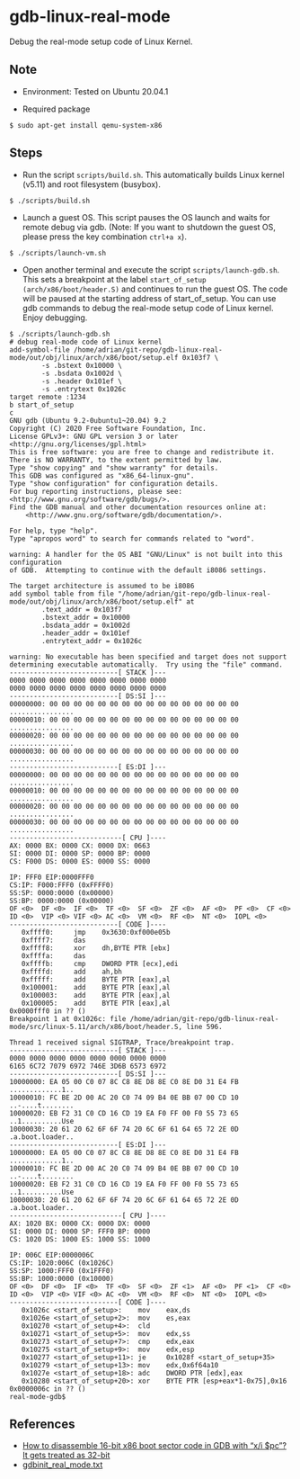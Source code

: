 # gdb-linux-real-mode
Debug the real-mode setup code of Linux Kernel.

## Note
* Environment: Tested on Ubuntu 20.04.1

* Required package
```shell
$ sudo apt-get install qemu-system-x86
```

## Steps
* Run the script `scripts/build.sh`. This automatically builds Linux kernel (v5.11) and root filesystem (busybox).
```shell
$ ./scripts/build.sh
```

* Launch a guest OS. This script pauses the OS launch and waits for remote debug via gdb. (Note: If you want to shutdown the guest OS, please press the key combination `ctrl+a x`).
```shell
$ ./scripts/launch-vm.sh
```

* Open another terminal and execute the script `scripts/launch-gdb.sh`. This sets a breakpoint at the label `start_of_setup (arch/x86/boot/header.S)` and continues to run the guest OS. The code will be paused at the starting address of start_of_setup. You can use gdb commands to debug the real-mode setup code of Linux kernel. Enjoy debugging.
```
$ ./scripts/launch-gdb.sh
# debug real-mode code of Linux kernel
add-symbol-file /home/adrian/git-repo/gdb-linux-real-mode/out/obj/linux/arch/x86/boot/setup.elf 0x103f7 \
        -s .bstext 0x10000 \
        -s .bsdata 0x1002d \
        -s .header 0x101ef \
        -s .entrytext 0x1026c
target remote :1234
b start_of_setup
c
GNU gdb (Ubuntu 9.2-0ubuntu1~20.04) 9.2
Copyright (C) 2020 Free Software Foundation, Inc.
License GPLv3+: GNU GPL version 3 or later <http://gnu.org/licenses/gpl.html>
This is free software: you are free to change and redistribute it.
There is NO WARRANTY, to the extent permitted by law.
Type "show copying" and "show warranty" for details.
This GDB was configured as "x86_64-linux-gnu".
Type "show configuration" for configuration details.
For bug reporting instructions, please see:
<http://www.gnu.org/software/gdb/bugs/>.
Find the GDB manual and other documentation resources online at:
    <http://www.gnu.org/software/gdb/documentation/>.

For help, type "help".
Type "apropos word" to search for commands related to "word".

warning: A handler for the OS ABI "GNU/Linux" is not built into this configuration
of GDB.  Attempting to continue with the default i8086 settings.

The target architecture is assumed to be i8086
add symbol table from file "/home/adrian/git-repo/gdb-linux-real-mode/out/obj/linux/arch/x86/boot/setup.elf" at
        .text_addr = 0x103f7
        .bstext_addr = 0x10000
        .bsdata_addr = 0x1002d
        .header_addr = 0x101ef
        .entrytext_addr = 0x1026c

warning: No executable has been specified and target does not support
determining executable automatically.  Try using the "file" command.
---------------------------[ STACK ]---
0000 0000 0000 0000 0000 0000 0000 0000
0000 0000 0000 0000 0000 0000 0000 0000
---------------------------[ DS:SI ]---
00000000: 00 00 00 00 00 00 00 00 00 00 00 00 00 00 00 00  ................
00000010: 00 00 00 00 00 00 00 00 00 00 00 00 00 00 00 00  ................
00000020: 00 00 00 00 00 00 00 00 00 00 00 00 00 00 00 00  ................
00000030: 00 00 00 00 00 00 00 00 00 00 00 00 00 00 00 00  ................
---------------------------[ ES:DI ]---
00000000: 00 00 00 00 00 00 00 00 00 00 00 00 00 00 00 00  ................
00000010: 00 00 00 00 00 00 00 00 00 00 00 00 00 00 00 00  ................
00000020: 00 00 00 00 00 00 00 00 00 00 00 00 00 00 00 00  ................
00000030: 00 00 00 00 00 00 00 00 00 00 00 00 00 00 00 00  ................
----------------------------[ CPU ]----
AX: 0000 BX: 0000 CX: 0000 DX: 0663
SI: 0000 DI: 0000 SP: 0000 BP: 0000
CS: F000 DS: 0000 ES: 0000 SS: 0000

IP: FFF0 EIP:0000FFF0
CS:IP: F000:FFF0 (0xFFFF0)
SS:SP: 0000:0000 (0x00000)
SS:BP: 0000:0000 (0x00000)
OF <0>  DF <0>  IF <0>  TF <0>  SF <0>  ZF <0>  AF <0>  PF <0>  CF <0>
ID <0>  VIP <0> VIF <0> AC <0>  VM <0>  RF <0>  NT <0>  IOPL <0>
---------------------------[ CODE ]----
   0xffff0:     jmp    0x3630:0xf000e05b
   0xffff7:     das
   0xffff8:     xor    dh,BYTE PTR [ebx]
   0xffffa:     das
   0xffffb:     cmp    DWORD PTR [ecx],edi
   0xffffd:     add    ah,bh
   0xfffff:     add    BYTE PTR [eax],al
   0x100001:    add    BYTE PTR [eax],al
   0x100003:    add    BYTE PTR [eax],al
   0x100005:    add    BYTE PTR [eax],al
0x0000fff0 in ?? ()
Breakpoint 1 at 0x1026c: file /home/adrian/git-repo/gdb-linux-real-mode/src/linux-5.11/arch/x86/boot/header.S, line 596.

Thread 1 received signal SIGTRAP, Trace/breakpoint trap.
---------------------------[ STACK ]---
0000 0000 0000 0000 0000 0000 0000 0000
6165 6C72 7079 6972 746E 3D6B 6573 6972
---------------------------[ DS:SI ]---
10000000: EA 05 00 C0 07 8C C8 8E D8 8E C0 8E D0 31 E4 FB  .............1..
10000010: FC BE 2D 00 AC 20 C0 74 09 B4 0E BB 07 00 CD 10  ..-....t........
10000020: EB F2 31 C0 CD 16 CD 19 EA F0 FF 00 F0 55 73 65  ..1..........Use
10000030: 20 61 20 62 6F 6F 74 20 6C 6F 61 64 65 72 2E 0D  .a.boot.loader..
---------------------------[ ES:DI ]---
10000000: EA 05 00 C0 07 8C C8 8E D8 8E C0 8E D0 31 E4 FB  .............1..
10000010: FC BE 2D 00 AC 20 C0 74 09 B4 0E BB 07 00 CD 10  ..-....t........
10000020: EB F2 31 C0 CD 16 CD 19 EA F0 FF 00 F0 55 73 65  ..1..........Use
10000030: 20 61 20 62 6F 6F 74 20 6C 6F 61 64 65 72 2E 0D  .a.boot.loader..
----------------------------[ CPU ]----
AX: 1020 BX: 0000 CX: 0000 DX: 0000
SI: 0000 DI: 0000 SP: FFF0 BP: 0000
CS: 1020 DS: 1000 ES: 1000 SS: 1000

IP: 006C EIP:0000006C
CS:IP: 1020:006C (0x1026C)
SS:SP: 1000:FFF0 (0x1FFF0)
SS:BP: 1000:0000 (0x10000)
OF <0>  DF <0>  IF <0>  TF <0>  SF <0>  ZF <1>  AF <0>  PF <1>  CF <0>
ID <0>  VIP <0> VIF <0> AC <0>  VM <0>  RF <0>  NT <0>  IOPL <0>
---------------------------[ CODE ]----
   0x1026c <start_of_setup>:    mov    eax,ds
   0x1026e <start_of_setup+2>:  mov    es,eax
   0x10270 <start_of_setup+4>:  cld
   0x10271 <start_of_setup+5>:  mov    edx,ss
   0x10273 <start_of_setup+7>:  cmp    edx,eax
   0x10275 <start_of_setup+9>:  mov    edx,esp
   0x10277 <start_of_setup+11>: je     0x1028f <start_of_setup+35>
   0x10279 <start_of_setup+13>: mov    edx,0x6f64a10
   0x1027e <start_of_setup+18>: adc    DWORD PTR [edx],eax
   0x10280 <start_of_setup+20>: xor    BYTE PTR [esp+eax*1-0x75],0x16
0x0000006c in ?? ()
real-mode-gdb$
```
## References
* [How to disassemble 16-bit x86 boot sector code in GDB with “x/i $pc”? It gets treated as 32-bit](https://stackoverflow.com/questions/32955887/how-to-disassemble-16-bit-x86-boot-sector-code-in-gdb-with-x-i-pc-it-gets-tr)
* [gdbinit_real_mode.txt](https://github.com/mhugo/gdb_init_real_mode/blob/master/gdbinit_real_mode.txt)
